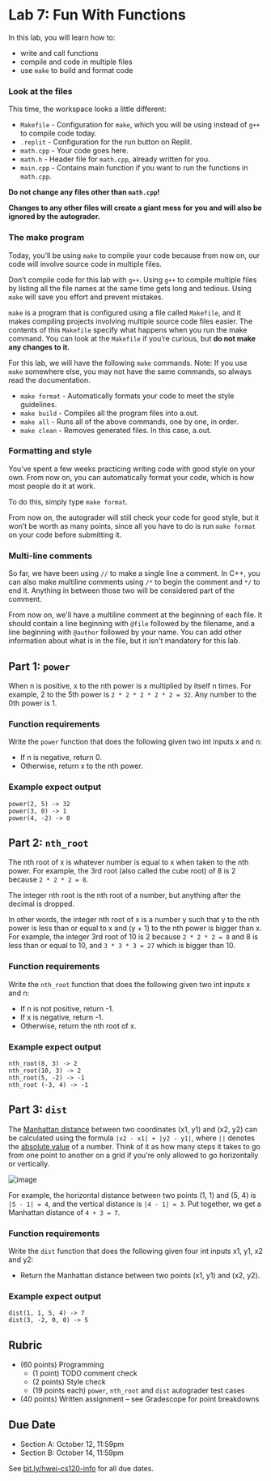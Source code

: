 # Lab 7: Fun With Functions

In this lab, you will learn how to:
- write and call functions
- compile and code in multiple files
- use `make` to build and format code

### Look at the files

This time, the workspace looks a little different:
* `Makefile` - Configuration for `make`, which you will be using instead of `g++` to compile code today.
* `.replit` - Configuration for the run button on Replit.
* `math.cpp` - Your code goes here.
* `math.h` - Header file for `math.cpp`, already written for you.
* `main.cpp` - Contains main function if you want to run the functions in `math.cpp`.

**Do not change any files other than `math.cpp`!**

**Changes to any other files will create a giant mess for you and will also be ignored by the autograder.**

### The make program

Today, you’ll be using `make` to compile your code because from now on, our code will involve source code in multiple files. 

Don’t compile code for this lab with `g++`.
Using `g++` to compile multiple files by listing all the file names at the same time gets long and tedious.
Using `make` will save you effort and prevent mistakes.

`make` is a program that is configured using a file called `Makefile`, and it makes compiling projects involving multiple source code files easier.
The contents of this `Makefile` specify what happens when you run the make command.
You can look at the `Makefile` if you’re curious, but **do not make any changes to it.**

For this lab, we will have the following `make` commands.
Note: If you use `make` somewhere else, you may not have the same commands, so always read the documentation.

* `make format` - Automatically formats your code to meet the style guidelines.
* `make build` - Compiles all the program files into a.out.
* `make all` - Runs all of the above commands, one by one, in order.
* `make clean` - Removes generated files. In this case, a.out.

### Formatting and style

You’ve spent a few weeks practicing writing code with good style on your own.
From now on, you can automatically format your code, which is how most people do it at work. 

To do this, simply type `make format`.

From now on, the autograder will still check your code for good style, but it won’t be worth as many points, since all you have to do is run `make format` on your code before submitting it.

### Multi-line comments

So far, we have been using `//` to make a single line a comment.
In C++, you can also make multiline comments using `/*` to begin the comment and `*/` to end it.
Anything in between those two will be considered part of the comment.

From now on, we'll have a multiline comment at the beginning of each file. It should contain a line beginning with `@file` followed by the filename, and a line beginning with `@author` followed by your name.
You can add other information about what is in the file, but it isn't mandatory for this lab.

## Part 1: `power`

When n is positive, x to the nth power is x multiplied by itself n times. 
For example, 2 to the 5th power is `2 * 2 * 2 * 2 * 2 = 32`. 
Any number to the 0th power is 1.

### Function requirements

Write the `power` function that does the following given two int inputs x and n:
* If n is negative, return 0.
* Otherwise, return x to the nth power.

### Example expect output

```
power(2, 5) -> 32
power(3, 0) -> 1
power(4, -2) -> 0
```

## Part 2: `nth_root`

The nth root of x is whatever number is equal to x when taken to the nth power.
For example, the 3rd root (also called the cube root) of 8 is 2 because `2 * 2 * 2 = 8`.

The integer nth root is the nth root of a number, but anything after the decimal is dropped. 

In other words, the integer nth root of x is a number y such that y to the nth power is less than or equal to x and (y + 1) to the nth power is bigger than x.
For example, the integer 3rd root of 10 is 2 because `2 * 2 * 2 = 8` and 8 is less than or equal to 10, and `3 * 3 * 3 = 27` which is bigger than 10.

### Function requirements

Write the `nth_root` function that does the following given two int inputs x and n:
* If n is not positive, return -1.
* If x is negative, return -1.
* Otherwise, return the nth root of x.

### Example expect output

```
nth_root(8, 3) -> 2
nth_root(10, 3) -> 2
nth_root(5, -2) -> -1
nth_root (-3, 4) -> -1
```

## Part 3: `dist`

The [Manhattan distance](https://xlinux.nist.gov/dads/HTML/manhattanDistance.html) between two coordinates (x1, y1) and (x2, y2) can be calculated using the formula `|x2 - x1| + |y2 - y1|`, where `||` denotes the [absolute value](https://en.wikipedia.org/wiki/Absolute_value) of a number. Think of it as how many steps it takes to go from one point to another on a grid if you're only allowed to go horizontally or vertically.

![image](https://miro.medium.com/max/814/0*_9ljPf7RbVI5cVdG.png)

For example, the horizontal distance between two points (1, 1) and (5, 4) is `|5 - 1| = 4`, and the vertical distance is `|4 - 1| = 3`. Put together, we get a Manhattan distance of `4 + 3 = 7`.

### Function requirements

Write the `dist` function that does the following given four int inputs x1, y1, x2 and y2:
* Return the Manhattan distance between two points (x1, y1) and (x2, y2).

### Example expect output

```
dist(1, 1, 5, 4) -> 7
dist(3, -2, 0, 0) -> 5
```

## Rubric

* (60 points) Programming
  * (1 point) TODO comment check
  * (2 points) Style check
  * (19 points each) `power`, `nth_root` and `dist` autograder test cases
* (40 points) Written assignment – see Gradescope for point breakdowns

## Due Date

- Section A: October 12, 11:59pm
- Section B: October 14, 11:59pm

See [bit.ly/hwei-cs120-info](https://bit.ly/hwei-cs120-info) for all due dates.